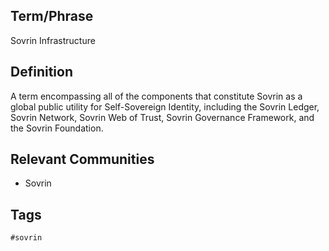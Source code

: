 ## Term/Phrase
Sovrin Infrastructure

## Definition
A term encompassing all of the components that constitute Sovrin as a global public utility for Self-Sovereign Identity, including the Sovrin Ledger, Sovrin Network, Sovrin Web of Trust, Sovrin Governance Framework, and the Sovrin Foundation.

## Relevant Communities
* Sovrin

## Tags
```
#sovrin
```
